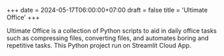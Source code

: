 +++
date = 2024-05-17T06:00:00+07:00
draft = false
title = 'Ultimate Office'
+++

Ultimate Office is a collection of Python scripts to aid in daily office tasks such as compressing files, converting files, and automates boring and repetitive tasks. This Python project run on Streamlit Cloud App.
